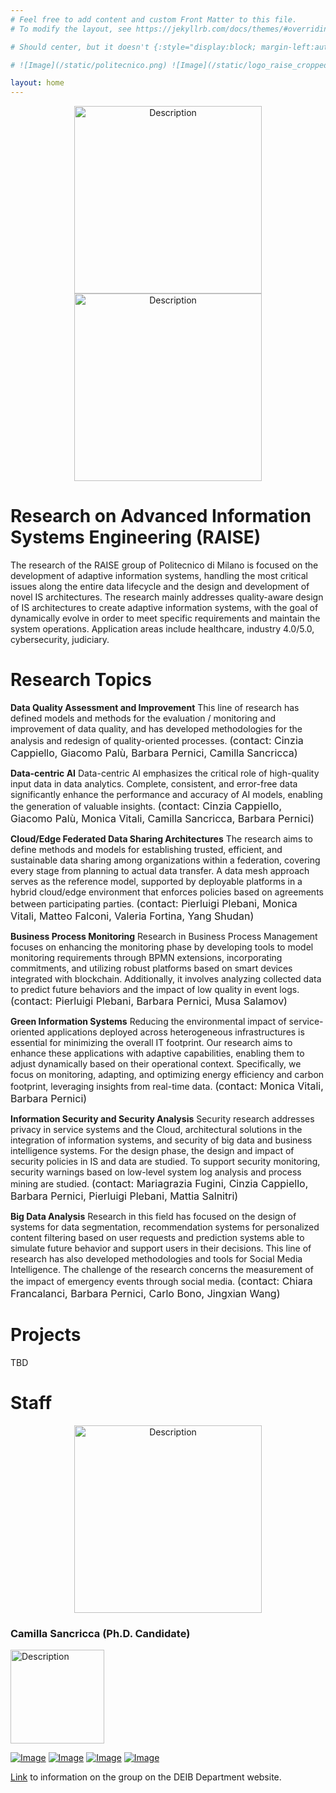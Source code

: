 ```yaml
---
# Feel free to add content and custom Front Matter to this file.
# To modify the layout, see https://jekyllrb.com/docs/themes/#overriding-theme-defaults

# Should center, but it doesn't {:style="display:block; margin-left:auto; margin-right:auto; width:250px"; }

# ![Image](/static/politecnico.png) ![Image](/static/logo_raise_cropped_.png)

layout: home
---
```


<p align="center">
<img src="/static/politecnico.jpg" width="300" alt="Description"> <img src="/static/logo_raise_cropped_.png" width="300" alt="Description">
</p>

# Research on Advanced Information Systems Engineering (RAISE)

The research of the RAISE group of Politecnico di Milano is focused on the development of adaptive information systems, handling the most critical issues along the entire data lifecycle and the design and development of novel IS architectures. The research mainly addresses quality-aware design of IS architectures to create adaptive information systems, with the goal of dynamically evolve in order to meet specific requirements and maintain the system operations.
Application areas include healthcare, industry 4.0/5.0, cybersecurity, judiciary.
 
# Research Topics

**Data Quality Assessment and Improvement** This line of research has defined models and methods for the evaluation / monitoring and improvement of data quality, and has developed methodologies for the analysis and redesign of quality-oriented processes.
<font size="3"> (contact: Cinzia Cappiello, Giacomo Palù, Barbara Pernici, Camilla Sancricca) </font> 

**Data-centric AI** Data-centric AI emphasizes the critical role of high-quality input data in data analytics. Complete, consistent, and error-free data significantly enhance the performance and accuracy of AI models, enabling the generation of valuable insights.
<font size="3"> (contact: Cinzia Cappiello, Giacomo Palù, Monica Vitali, Camilla Sancricca, Barbara Pernici) </font> 

**Cloud/Edge Federated Data Sharing Architectures** The research aims to define methods and models for establishing trusted, efficient, and sustainable data sharing among organizations within a federation, covering every stage from planning to actual data transfer. A data mesh approach serves as the reference model, supported by deployable platforms in a hybrid cloud/edge environment that enforces policies based on agreements between participating parties.
<font size="3"> (contact: Pierluigi Plebani, Monica Vitali, Matteo Falconi, Valeria Fortina, Yang Shudan) </font> 

**Business Process Monitoring** Research in Business Process Management focuses on enhancing the monitoring phase by developing tools to model monitoring requirements through BPMN extensions, incorporating commitments, and utilizing robust platforms based on smart devices integrated with blockchain. Additionally, it involves analyzing collected data to predict future behaviors and the impact of low quality in event logs.
<font size="3"> (contact: Pierluigi Plebani, Barbara Pernici, Musa Salamov) </font> 

**Green Information Systems** Reducing the environmental impact of service-oriented applications deployed across heterogeneous infrastructures is essential for minimizing the overall IT footprint. Our research aims to enhance these applications with adaptive capabilities, enabling them to adjust dynamically based on their operational context. Specifically, we focus on monitoring, adapting, and optimizing energy efficiency and carbon footprint, leveraging insights from real-time data.
<font size="3">  (contact: Monica Vitali, Barbara Pernici) </font> 

**Information Security and Security Analysis** Security research addresses privacy in service systems and the Cloud, architectural solutions in the integration of information systems, and security of big data and business intelligence systems.
For the design phase, the design and impact of security policies in IS and data are studied. To support security monitoring, security warnings based on low-level system log analysis and process mining are studied.
<font size="3"> (contact: Mariagrazia Fugini, Cinzia Cappiello, Barbara Pernici, Pierluigi Plebani, Mattia Salnitri) </font> 

**Big Data Analysis** Research in this field has focused on the design of systems for data segmentation, recommendation systems for personalized content filtering based on user requests and prediction systems able to simulate future behavior and support users in their decisions. This line of research has also developed methodologies and tools for Social Media Intelligence. The challenge of the research concerns the measurement of the impact of emergency events through social media.
<font size="3"> (contact: Chiara Francalanci, Barbara Pernici, Carlo Bono, Jingxian Wang) </font> 

# Projects
TBD

# Staff

<p align="center">
<img src="/static/group_pic.png" width="300" alt="Description">
</p>

### Camilla Sancricca (Ph.D. Candidate)
<img src="/static/camilla.jpeg" width="150" height="150" alt="Description">

[![Image](/static/webpage.png)](https://www.deib.polimi.it/ita/personale/dettagli/1122566)
[![Image](/static/scholar.png)](https://www.deib.polimi.it)
[![Image](/static/linkedin.png)](https://www.deib.polimi.it)
[![Image](/static/dblp.png)](https://www.deib.polimi.it)

[Link](https://www.deib.polimi.it/eng/research-lines/details/85) to information on the group on the DEIB Department website.
 

